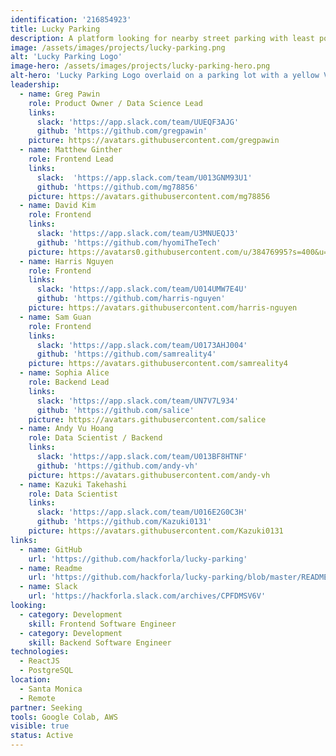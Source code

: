 ```yaml
---
identification: '216854923'
title: Lucky Parking
description: A platform looking for nearby street parking with least possibility of getting citation
image: /assets/images/projects/lucky-parking.png
alt: 'Lucky Parking Logo'
image-hero: /assets/images/projects/lucky-parking-hero.png
alt-hero: 'Lucky Parking Logo overlaid on a parking lot with a yellow Volkswagon.'
leadership:
  - name: Greg Pawin
    role: Product Owner / Data Science Lead
    links:
      slack: 'https://app.slack.com/team/UUEQF3AJG'
      github: 'https://github.com/gregpawin'
    picture: https://avatars.githubusercontent.com/gregpawin
  - name: Matthew Ginther
    role: Frontend Lead
    links:
      slack:  'https://app.slack.com/team/U013GNM93U1'
      github: 'https://github.com/mg78856'
    picture: https://avatars.githubusercontent.com/mg78856
  - name: David Kim
    role: Frontend
    links:
      slack: 'https://app.slack.com/team/U3MNUEQJ3'
      github: 'https://github.com/hyomiTheTech'
    picture: https://avatars0.githubusercontent.com/u/38476995?s=400&u=43e9d12bf5a5df1b9347519fc1e4ef3991b9ae13&v=4
  - name: Harris Nguyen
    role: Frontend
    links:
      slack: 'https://app.slack.com/team/U014UMW7E4U'
      github: 'https://github.com/harris-nguyen'
    picture: https://avatars.githubusercontent.com/harris-nguyen
  - name: Sam Guan
    role: Frontend
    links:
      slack: 'https://app.slack.com/team/U0173AHJ004'
      github: 'https://github.com/samreality4'
    picture: https://avatars.githubusercontent.com/samreality4
  - name: Sophia Alice
    role: Backend Lead
    links:
      slack: 'https://app.slack.com/team/UN7V7L934'
      github: 'https://github.com/salice'
    picture: https://avatars.githubusercontent.com/salice
  - name: Andy Vu Hoang
    role: Data Scientist / Backend
    links:
      slack: 'https://app.slack.com/team/U013BF8HTNF'
      github: 'https://github.com/andy-vh'
    picture: https://avatars.githubusercontent.com/andy-vh
  - name: Kazuki Takehashi
    role: Data Scientist
    links:
      slack: 'https://app.slack.com/team/U016E2G0C3H'
      github: 'https://github.com/Kazuki0131'
    picture: https://avatars.githubusercontent.com/Kazuki0131
links:
  - name: GitHub
    url: 'https://github.com/hackforla/lucky-parking'
  - name: Readme
    url: 'https://github.com/hackforla/lucky-parking/blob/master/README.md'
  - name: Slack
    url: 'https://hackforla.slack.com/archives/CPFDMSV6V'
looking:
  - category: Development
    skill: Frontend Software Engineer
  - category: Development
    skill: Backend Software Engineer
technologies:
  - ReactJS
  - PostgreSQL
location:
  - Santa Monica
  - Remote
partner: Seeking
tools: Google Colab, AWS
visible: true
status: Active
---
```

